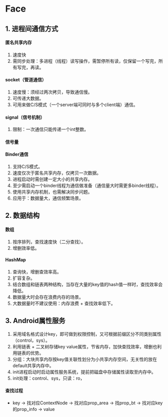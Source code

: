 # Face

## 1. 进程间通信方式
#### 匿名共享内存
1. 速度快
2. 需同步处理：多进程（线程）读写操作，需暂停所有读，仅保留一个写完，所有写完，再读。
#### socket（管道通信）
1. 速度慢：须经过两次拷贝，导致通信慢。
2. 可传递大数据。
3. 可用来做C/S模式（一个server端可同时与多个client端）通信。
#### signal（信号机制）
1. 限制：一次通信只能传递一个int整数。
#### 信号量
#### Binder通信
1. 支持C/S模式。
2. 速度仅次于匿名共享内存，仅拷贝一次数据。
3. 进程启动时需创建一定大小的共享内存。
4. 至少需启动一个binder线程为通信做准备（通信量大时需更多binder线程）。
5. 使用共享内存机制，也需解决同步问题。
6. 应用于：数据量大，通信频繁场景。

## 2. 数据结构
#### 数组
1. 按序排列，查找速度快（二分查找）。
2. 增删效率低。
#### HashMap
1. 查询快，增删查效率高。
2. 扩容复杂。
3. 结合数组和链表两种结构，当存在大量的key值的hash值一样时，查找效率会降低。
4. 数据量大时会存在浪费内存的场景。
5. 大数据量时不建议使用：内存浪费 + 查找效率低下。

## 3. Android属性服务
1. 采用域名格式设计key，即可做到权限控制，又可根据前缀区分不同类别属性（control，sys）。
2. 利用链表 + 二叉树存储key value属性，节省内存，加快查找效率，增删也利用链表的优势。
3. 分组：大块共享内存按key值关联性划分为小共享内存空间，无关性的放在default共享内存中。
4. init进程启动时启动属性服务系统，提前把磁盘中存储属性读取至内存中。
5. init处理：control、sys，只读：ro，
#### 查找过程
* key -> 找对应ContextNode -> 找对应prop_area -> 找prop_bt -> 找对应key的prop_info -> value


